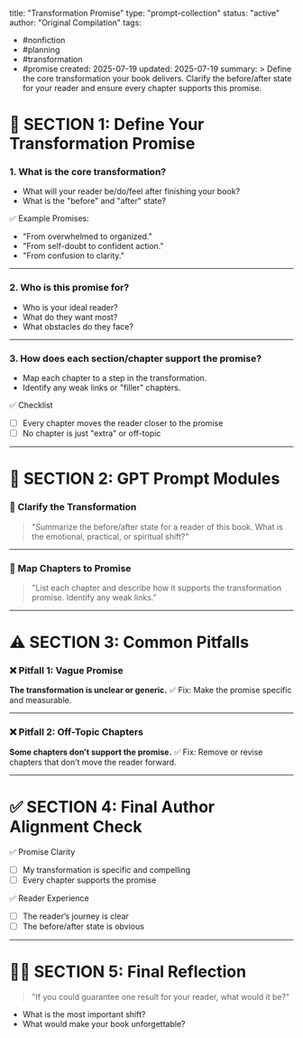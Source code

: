 title: "Transformation Promise"
type: "prompt-collection"
status: "active"
author: "Original Compilation"
tags:
  - #nonfiction
  - #planning
  - #transformation
  - #promise
created: 2025-07-19
updated: 2025-07-19
summary: >
  Define the core transformation your book delivers. Clarify the before/after state for your reader and ensure every chapter supports this promise.

# 🌟 SECTION 1: Define Your Transformation Promise

### 1. What is the core transformation?
- What will your reader be/do/feel after finishing your book?
- What is the "before" and "after" state?

✅ Example Promises:
- "From overwhelmed to organized."
- "From self-doubt to confident action."
- "From confusion to clarity."

---

### 2. Who is this promise for?
- Who is your ideal reader?
- What do they want most?
- What obstacles do they face?

---

### 3. How does each section/chapter support the promise?
- Map each chapter to a step in the transformation.
- Identify any weak links or "filler" chapters.

✅ Checklist
- [ ] Every chapter moves the reader closer to the promise
- [ ] No chapter is just "extra" or off-topic

---

# 🤖 SECTION 2: GPT Prompt Modules

### 📌 Clarify the Transformation
> "Summarize the before/after state for a reader of this book. What is the emotional, practical, or spiritual shift?"

---

### 📌 Map Chapters to Promise
> "List each chapter and describe how it supports the transformation promise. Identify any weak links."

---

# ⚠️ SECTION 3: Common Pitfalls

### ❌ Pitfall 1: Vague Promise
**The transformation is unclear or generic.**
✅ Fix: Make the promise specific and measurable.

---

### ❌ Pitfall 2: Off-Topic Chapters
**Some chapters don’t support the promise.**
✅ Fix: Remove or revise chapters that don’t move the reader forward.

---

# ✅ SECTION 4: Final Author Alignment Check

✅ Promise Clarity
- [ ] My transformation is specific and compelling
- [ ] Every chapter supports the promise

✅ Reader Experience
- [ ] The reader’s journey is clear
- [ ] The before/after state is obvious

---

# 🧘‍♀️ SECTION 5: Final Reflection

> "If you could guarantee one result for your reader, what would it be?"
- What is the most important shift?
- What would make your book unforgettable?

